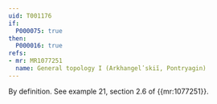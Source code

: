 ```yaml
---
uid: T001176
if:
  P000075: true
then:
  P000016: true
refs:
- mr: MR1077251
  name: General topology I (Arkhangelʹskiĭ, Pontryagin)
---
```


By definition.
See example 21, section 2.6 of {{mr:1077251}}.
